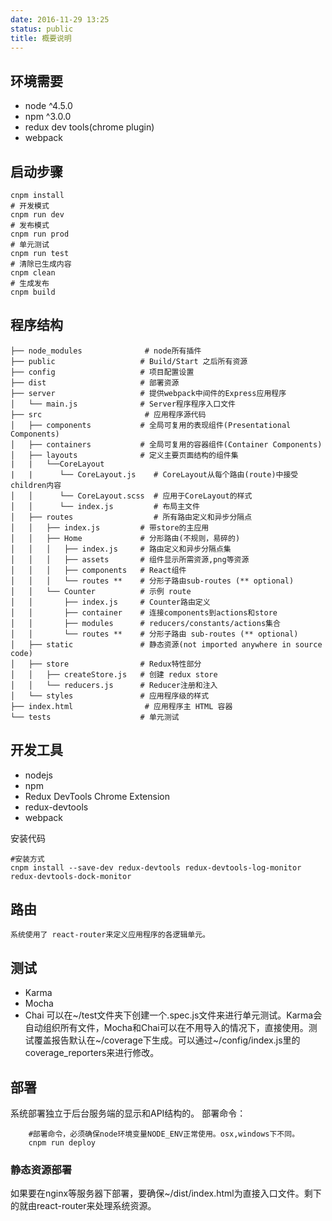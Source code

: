 ```yaml
---
date: 2016-11-29 13:25
status: public
title: 概要说明
---
```


## 环境需要
- node ^4.5.0
- npm ^3.0.0
- redux dev tools(chrome plugin)
- webpack
## 启动步骤
``````
cnpm install
# 开发模式
cnpm run dev
# 发布模式
cnpm run prod
# 单元测试
cnpm run test
# 清除已生成内容
cnpm clean
# 生成发布
cnpm build
``````
## 程序结构
``````
├── node_modules              # node所有插件
├── public                   # Build/Start 之后所有资源    
├── config                   # 项目配置设置
├── dist                     # 部署资源
├── server                   # 提供webpack中间件的Express应用程序
│   └── main.js              # Server程序程序入口文件
├── src                       # 应用程序源代码
│   ├── components           # 全局可复用的表现组件(Presentational Components)
│   ├── containers           # 全局可复用的容器组件(Container Components)
│   ├── layouts              # 定义主要页面结构的组件集
|   |   └──CoreLayout     
|   |      └── CoreLayout.js    # CoreLayout从每个路由(route)中接受children内容
│   │      └── CoreLayout.scss  # 应用于CoreLayout的样式
│   │      └── index.js         # 布局主文件
│   ├── routes                  # 所有路由定义和异步分隔点
│   │   ├── index.js         # 带store的主应用
│   │   ├── Home             # 分形路由(不规则，易碎的)
│   │   │   ├── index.js     # 路由定义和异步分隔点集
│   │   │   ├── assets       # 组件显示所需资源,png等资源
│   │   │   ├── components   # React组件
│   │   │   └── routes **    # 分形子路由sub-routes (** optional)
│   │   └── Counter          # 示例 route
│   │       ├── index.js     # Counter路由定义
│   │       ├── container    # 连接components到actions和store
│   │       ├── modules      # reducers/constants/actions集合
│   │       └── routes **    # 分形子路由 sub-routes (** optional)
│   ├── static               # 静态资源(not imported anywhere in source code)
│   ├── store                # Redux特性部分
│   │   ├── createStore.js   # 创建 redux store
│   │   └── reducers.js      # Reducer注册和注入
│   └── styles               # 应用程序级的样式
├── index.html                # 应用程序主 HTML 容器
└── tests                    # 单元测试
``````
## 开发工具
- nodejs
- npm
- Redux DevTools Chrome Extension
- redux-devtools
- webpack
        
安装代码
``````
#安装方式
cnpm install --save-dev redux-devtools redux-devtools-log-monitor redux-devtools-dock-monitor
``````
## 路由
    系统使用了 react-router来定义应用程序的各逻辑单元。
## 测试
- Karma
- Mocha
- Chai
可以在~/test文件夹下创建一个.spec.js文件来进行单元测试。Karma会自动组织所有文件，Mocha和Chai可以在不用导入的情况下，直接使用。测试覆盖报告默认在~/coverage下生成。可以通过~/config/index.js里的coverage_reporters来进行修改。
## 部署
系统部署独立于后台服务端的显示和API结构的。
部署命令：

``````
    #部署命令，必须确保node环境变量NODE_ENV正常使用。osx,windows下不同。
    cnpm run deploy
``````
### 静态资源部署
如果要在nginx等服务器下部署，要确保~/dist/index.html为直接入口文件。剩下的就由react-router来处理系统资源。
